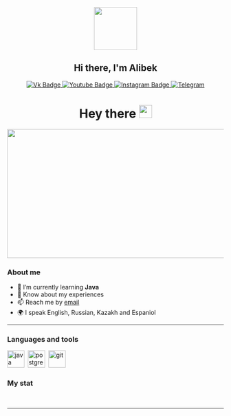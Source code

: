 <div id="header" align="center">
    <img src="https://media.giphy.com/media/M9gbBd9nbDrOTu1Mqx/giphy.gif" width="100"/>
    <h2>Hi there, I'm  Alibek </h2>
    <div id="badges">
  <a href="https://vk.com/troublemak">
    <img src="https://img.shields.io/badge/Vk-blue?style=for-the-badge&logo=vk&logoColor=white" alt="Vk Badge"/>
  </a>
  <a href="horizontalview91@gmail.com">
    <img src="https://img.shields.io/badge/Email-red?style=for-the-badge&logo=gmail&logoColor=white" alt="Youtube Badge"/>
  </a>
  <a href="https://www.instagram.com/a.kalibekoff/">
    <img src="https://img.shields.io/badge/Instagram-blue?style=for-the-badge&logo=instagram&logoColor=white" alt="Instagram Badge"/>
  </a>
     <a href="https://t.me/somedayoung">
    <img src="https://img.shields.io/badge/Telegram-blue?style=for-the-badge&logo=telegram&logoColor=white" alt="Telegram"/>
  </a>
</div>
    <img src="https://komarev.com/ghpvc/?username=HorizontalVi&style=flat-square&color=blue" alt=""/>
    <h1>
  Hey there
  <img src="https://media.giphy.com/media/hvRJCLFzcasrR4ia7z/giphy.gif" width="30px"/>
</h1>
    <div align="center">
  <img src="https://media.giphy.com/media/dWesBcTLavkZuG35MI/giphy.gif" width="600" height="300"/>
</div>
</div>

<div id="socials" align="center">
</div>

### About me
- 🌱 I’m currently learning **Java**
- 📄 Know about my experiences 
- 📫 Reach me by [email](mailto:horizontalview91@gmail.com)
- 🌍 I speak English, Russian, Kazakh and Espaniol

---

### Languages and tools

<img src="https://cdn.jsdelivr.net/gh/devicons/devicon/icons/java/java-original-wordmark.svg" title="java" width="40" height="40"/>&nbsp;
<img src="https://cdn.jsdelivr.net/gh/devicons/devicon/icons/postgresql/postgresql-original.svg" title="postgresql" width="40" height="40"/>&nbsp;
<img src="https://cdn.jsdelivr.net/gh/devicons/devicon/icons/git/git-plain.svg" title="git" width="40" height="40"/>&nbsp;



### My stat

<div id="stat" align="center">
    <img src="https://github-profile-summary-cards.vercel.app/api/cards/profile-details?username=HorizontalVi&theme=github_dark" alt=""/>
    <img src="https://github-profile-summary-cards.vercel.app/api/cards/most-commit-language?username=HorizontalVi&theme=github_dark" alt=""/>
     <img src="https://github-profile-summary-cards.vercel.app/api/cards/stats?username=HorizontalVi&theme=github_dark" alt=""/>
</div>

---

